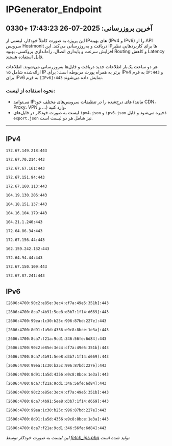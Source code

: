 # IPGenerator_Endpoint

## آخرین بروزرسانی: 2025-07-26 17:43:23 +0330

این پروژه به صورت کاملاً خودکار، لیستی از IPهای بهینه (IPv4 و IPv6) را از API سرویس Hostmonit دریافت و به‌روزرسانی می‌کند. این IPها برای کاربردهایی نظیر افزایش سرعت و پایداری اتصال، راه‌اندازی پروکسی، بهبود Routing و کاهش Latency قابل استفاده هستند.

هر دو ساعت یک‌بار اطلاعات جدید دریافت و فایل‌ها به‌روزرسانی می‌شوند. اطلاعات ارائه‌شده شامل ۱۵ IP برتر به همراه پورت مربوطه است؛ برای IPv4 به فرم `IP:443` و برای IPv6 به فرم `[IPv6]:443` نمایش داده می‌شوند.

### نحوه استفاده از لیست:
- می‌توانید IPهای درج‌شده را در تنظیمات سرویس‌های مختلف خود (مانند CDN، Proxy، VPN و ...) وارد کنید.
- لیست به صورت خودکار در فایل‌های `ipv4.json` و `ipv6.json` ذخیره می‌شود و فایل `export.json` نیز شامل هر دو لیست است.

---

## IPv4
```
172.67.149.218:443
```
```
172.67.70.214:443
```
```
172.67.67.161:443
```
```
172.67.151.94:443
```
```
172.67.160.113:443
```
```
104.19.130.206:443
```
```
104.18.151.137:443
```
```
104.16.104.179:443
```
```
104.21.1.240:443
```
```
172.64.86.34:443
```
```
172.67.156.44:443
```
```
162.159.242.132:443
```
```
172.64.94.44:443
```
```
172.67.150.109:443
```
```
172.67.87.241:443
```

## IPv6
```
[2606:4700:90c2:e85e:3ec4:cf7a:49e5:351b]:443
```
```
[2606:4700:8ca7:4b91:5ee8:d3b7:1f14:d669]:443
```
```
[2606:4700:99ea:1c30:b25c:996:87bd:227e]:443
```
```
[2606:4700:8d91:1a5d:4356:e9c8:8bce:1e3a]:443
```
```
[2606:4700:8ca7:f21a:9cd1:346:56fe:6d84]:443
```
```
[2606:4700:90c2:e85e:3ec4:cf7a:49e5:351b]:443
```
```
[2606:4700:8ca7:4b91:5ee8:d3b7:1f14:d669]:443
```
```
[2606:4700:99ea:1c30:b25c:996:87bd:227e]:443
```
```
[2606:4700:8d91:1a5d:4356:e9c8:8bce:1e3a]:443
```
```
[2606:4700:8ca7:f21a:9cd1:346:56fe:6d84]:443
```
```
[2606:4700:90c2:e85e:3ec4:cf7a:49e5:351b]:443
```
```
[2606:4700:8ca7:4b91:5ee8:d3b7:1f14:d669]:443
```
```
[2606:4700:99ea:1c30:b25c:996:87bd:227e]:443
```
```
[2606:4700:8d91:1a5d:4356:e9c8:8bce:1e3a]:443
```
```
[2606:4700:8ca7:f21a:9cd1:346:56fe:6d84]:443
```

*این لیست به صورت خودکار توسط [fetch_ips.php](scripts/fetch_ips.php) تولید شده است.*

